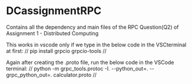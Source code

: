 # DCassignmentRPC
Contains all the dependency and main files of the RPC Question(Q2) of Assignment 1 - Distributed Computing 

This works in vscode only if we type in the below code in the VSCterminal at first:
//
pip install grpcio grpcio-tools
//

Again after creating the .proto file, run the below code in the VSCode terminal:
//
python -m grpc_tools.protoc -I. --python_out=. --grpc_python_out=. calculator.proto
//
